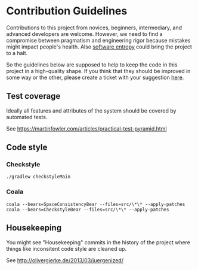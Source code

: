 
# Contribution Guidelines

Contributions to this project from novices, beginners, intermediary, and advanced developers are welcome.
However, we need to find a compromise between pragmatism and engineering rigor because mistakes might impact people's health.
Also [software entropy](https://pragprog.com/the-pragmatic-programmer/extracts/software-entropy) could bring the project to a halt.

So the guidelines below are supposed to help to keep the code in this project in a high-quality shape.
If you think that they should be improved in some way or the other,
please create a ticket with your suggestion [here](https://github.com/ksch-workflows/ksch-workflows/issues/new).

## Test coverage

Ideally all features and attributes of the system should be covered by automated tests.

See https://martinfowler.com/articles/practical-test-pyramid.html

## Code style

### Checkstyle

```
./gradlew checkstyleMain
```

### Coala

```
coala --bears=SpaceConsistencyBear --files=src/\*\* --apply-patches
coala --bears=CheckstyleBear --files=src/\*\* --apply-patches
```

## Housekeeping

You might see "Housekeeping" commits in the history of the project where things like inconsitent code style are cleaned up.

See http://olivergierke.de/2013/03/juergenized/
